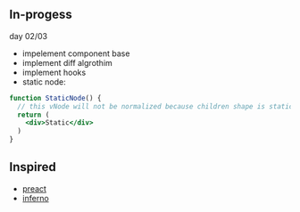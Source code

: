 ## In-progess

day 02/03
- impelement component base
- implement diff algrothim
- implement hooks
- static node:
```jsx
function StaticNode() {
  // this vNode will not be normalized because children shape is static and no shape needs to be added
  return (
    <div>Static</div>
  )
}
```

## Inspired
- [preact](https://preactjs.com/)
- [inferno](https://www.infernojs.org/)
